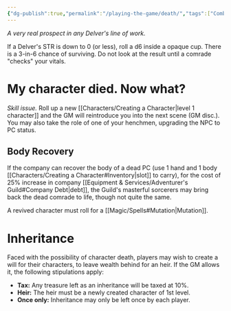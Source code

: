 ```yaml
---
{"dg-publish":true,"permalink":"/playing-the-game/death/","tags":["Combat","Exploration"],"created":"2025-01-02T11:24:07.859-05:00","updated":"2025-03-15T04:19:21.276-04:00"}
---
```


*A very real prospect in any Delver's line of work.*

If a Delver's STR is down to 0 (or less), roll a d6 inside a opaque cup. There is a 3-in-6 chance of surviving. Do not look at the result until a comrade "checks" your vitals. 

# My character died. Now what?
*Skill issue.* Roll up a new [[Characters/Creating a Character\|level 1 character]] and the GM will reintroduce you into the next scene (GM disc.). You may also take the role of one of your henchmen, upgrading the NPC to PC status.
## Body Recovery
If the company can recover the body of a dead PC (use 1 hand and 1 body [[Characters/Creating a Character#Inventory\|slot]] to carry), for the cost of 25% increase in company [[Equipment & Services/Adventurer's Guild#Company Debt\|debt]], the Guild's masterful sorcerers may bring back the dead comrade to life, though not quite the same. 

A revived character must roll for a [[Magic/Spells#Mutation\|Mutation]].
# Inheritance
Faced with the possibility of character death, players may wish to create a will for their characters, to leave wealth behind for an heir. If the GM allows it, the following stipulations apply:
- **Tax:** Any treasure left as an inheritance will be taxed at 10%.
- **Heir:** The heir must be a newly created character of 1st level.
- **Once only:** Inheritance may only be left once by each player.